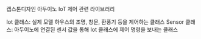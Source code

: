 캡스톤디자인 아두이노 IoT 제어 관련 라이브러리

Iot 클래스: 실제 모델 하우스의 조명, 창문, 환풍기 등을 제어하는 클래스
Sensor 클래스: 아두이노에 연결된 센서 값을 통해 Iot 클래스에 제어 명령을 보내는 클래스